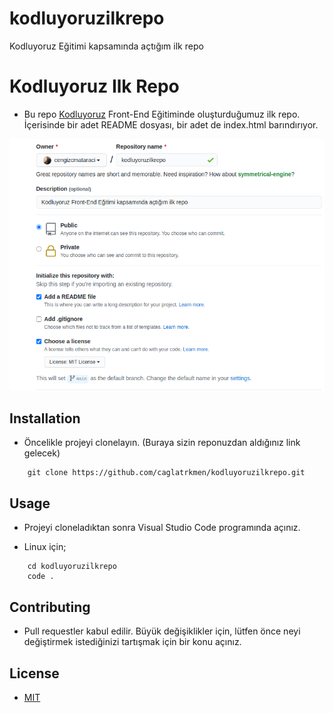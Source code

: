 # kodluyoruzilkrepo
Kodluyoruz Eğitimi kapsamında açtığım ilk repo
# Kodluyoruz Ilk Repo

- Bu repo [Kodluyoruz](https://www.kodluyoruz.org/) Front-End Eğitiminde oluşturduğumuz ilk repo. İçerisinde bir adet README dosyası, bir adet de index.html barındırıyor.

![](https://github.com/Kodluyoruz/taskforce/raw/main/git/odev1/figures/github.png)

## Installation

- Öncelikle projeyi clonelayın. (Buraya sizin reponuzdan aldığınız link gelecek)

```
    git clone https://github.com/caglatrkmen/kodluyoruzilkrepo.git
```

## Usage

- Projeyi cloneladıktan sonra Visual Studio Code programında açınız.

- Linux için;

```
    cd kodluyoruzilkrepo
    code .

```

## Contributing

- Pull requestler kabul edilir. Büyük değişiklikler için, lütfen önce neyi değiştirmek istediğinizi tartışmak için bir konu açınız.

## License

- [MIT](https://choosealicense.com/licenses/mit/)


